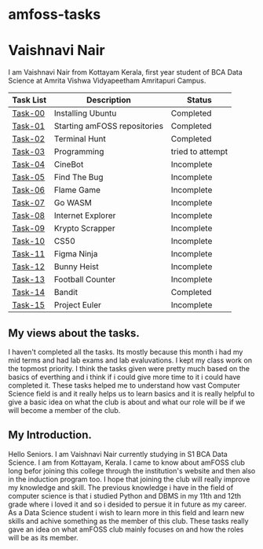 # amfoss-tasks

# Vaishnavi Nair
I am Vaishnavi Nair from Kottayam Kerala, first year student of BCA Data Science at Amrita Vishwa Vidyapeetham Amritapuri Campus.

| Task List | Description | Status |
|-----------|-------------|--------|
| [Task-00](https://github.com/vaish-navi-n/amfoss-tasks/tree/main/Task-00) | Installing Ubuntu | Completed |
| [Task-01](https://github.com/vaish-navi-n/amfoss-tasks/tree/main/Task-01) | Starting amFOSS repositories | Completed |
| [Task-02](https://github.com/vaish-navi-n/amfoss-tasks/tree/main/Task-02) | Terminal Hunt | Completed |
| [Task-03](https://github.com/vaish-navi-n/amfoss-tasks/tree/main/Task-03) | Programming | tried to attempt |
| [Task-04](https://github.com/vaish-navi-n/amfoss-tasks/tree/main/Task-04) | CineBot | Incomplete |
| [Task-05](https://github.com/vaish-navi-n/amfoss-tasks/tree/main/Task-05) | Find The Bug | Incomplete |
| [Task-06](https://github.com/vaish-navi-n/amfoss-tasks/tree/main/Task-06) | Flame Game | Incomplete |
| [Task-07](https://github.com/vaish-navi-n/amfoss-tasks/tree/main/Task-07) | Go WASM | Incomplete |
| [Task-08](https://github.com/vaish-navi-n/amfoss-tasks/tree/main/Task-08) | Internet Explorer | Incomplete |
| [Task-09](https://github.com/vaish-navi-n/amfoss-tasks/tree/main/Task-09) | Krypto Scrapper | Incomplete |
| [Task-10](https://github.com/vaish-navi-n/amfoss-tasks/tree/main/Task-10) | CS50 | Incomplete |
| [Task-11](https://github.com/vaish-navi-n/amfoss-tasks/tree/main/Task-11) | Figma Ninja | Incomplete |
| [Task-12](https://github.com/vaish-navi-n/amfoss-tasks/tree/main/Task-12) | Bunny Heist | Incomplete |
| [Task-13](https://github.com/vaish-navi-n/amfoss-tasks/tree/main/Task-13) | Football Counter | Incomplete |
| [Task-14](https://github.com/vaish-navi-n/amfoss-tasks/tree/main/Task-14) | Bandit | Completed |
| [Task-15](https://github.com/vaish-navi-n/amfoss-tasks/tree/main/Task-15) | Project Euler | Incomplete |


## My views about the tasks.
I haven't completed all the tasks. Its mostly because this month i had my mid terms and had lab exams and lab evaluvations. I kept my class work on the topmost priority.
I think the tasks given were pretty much based on the basics of everthing and i think if i could give more time to it i could have completed it. These tasks helped me to understand how vast Computer Science field is and it really helps us to learn basics and it is really helpful to give a basic idea on what the club is about and what our role will be if we will become a member of the club.

## My Introduction.
Hello Seniors. I am Vaishnavi Nair currently studying in S1 BCA Data Science. I am from Kottayam, Kerala. I came to know about amFOSS club long befor joining this college through the institution's website and then also in the induction program too. I hope that joining the club will really improve my knowledge and skill. The previous knowledge i have in the field of computer science is that i studied Python and DBMS in my 11th and 12th grade where i loved it and so i desided to persue it in future as my career. As a Data Science student i wish to learn more in this field and learn new skills and achive something as the member of this club. These tasks really gave an idea on what amFOSS club mainly focuses on and how the roles will be as its member.

